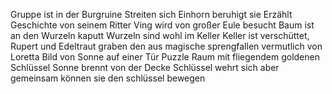 Gruppe ist in der Burgruine
Streiten sich
Einhorn beruhigt sie
Erzählt Geschichte von seinem Ritter
Ving wird von großer Eule besucht
Baum ist an den Wurzeln kaputt
Wurzeln sind wohl im Keller
Keller ist verschüttet, Rupert und Edeltraut graben den aus
magische sprengfallen vermutlich von Loretta 
Bild von Sonne auf einer Tür
Puzzle Raum mit fliegendem goldenen Schlüssel
Sonne brennt von der Decke
Schlüssel wehrt sich aber gemeinsam können sie den schlüssel bewegen
